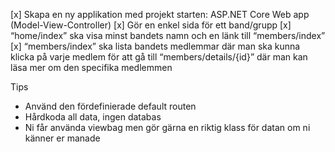 [x] Skapa en ny applikation med projekt starten: ASP.NET Core Web app (Model-View-Controller)
[x] Gör en enkel sida för ett band/grupp
[x] “home/index” ska visa minst bandets namn och en länk till “members/index”
[x] “members/index” ska lista bandets medlemmar där man ska kunna klicka på varje medlem för att gå till “members/details/{id}” där man kan läsa mer om den specifika medlemmen

Tips
* Använd den fördefinierade default routen
* Hårdkoda all data, ingen databas
* Ni får använda viewbag men gör gärna en riktig klass för datan om ni känner er manade

